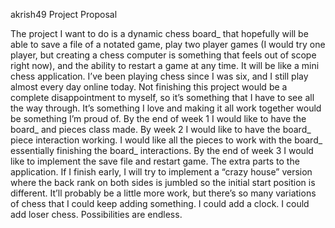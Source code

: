 akrish49
Project Proposal

  The project I want to do is a dynamic chess board_ that hopefully will be able to save a file of a notated game, play two player games (I would try one player, but creating a chess computer is something that feels out of scope right now), and the ability to restart a game at any time. It will be like a mini chess application.
  I’ve been playing chess since I was six, and I still play almost every day online today. Not finishing this project would be a complete disappointment to myself, so it’s something that I have to see all the way through. It’s something I love and making it all work together would be something I’m proud of. 
  By the end of week 1 I would like to have the board_ and pieces class made. By week 2 I would like to have the board_ piece interaction working. I would like all the pieces to work with the board_ essentially finishing the board_ interactions. By the end of week 3 I would like to implement the save file and restart game. The extra parts to the application. 
  If I finish early, I will try to implement a “crazy house” version where the back rank on both sides is jumbled so the initial start position is different. It’ll probably be a little more work, but there’s so many variations of chess that I could keep adding something. I could add a clock. I could add loser chess. Possibilities are endless. 

